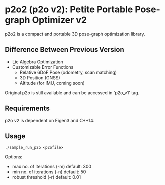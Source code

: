 # p2o2 (p2o v2): Petite Portable Pose-graph Optimizer v2

p2o2 is a compact and portable 3D pose-graph optimization library.

## Difference Between Previous Version
- Lie Algebra Optimization
- Customizable Error Functions
  - Relative 6DoF Pose (odometry, scan matching)
  - 3D Position (GNSS)
  - Altitude (for IMU, coming soon)

Original p2o is still available and can be accessed in 'p2o_v1' tag.

## Requirements
p2o v2 is dependent on Eigen3 and C++14.

## Usage
```./sample_run_p2o <p2ofile>```

Options:
- max no. of iterations (-m) default: 300
- min no. of iterations (-n) default: 50
- robust threshold (-r) default: 0.01

